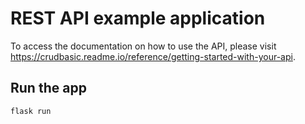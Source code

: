 # REST API example application
To access the documentation on how to use the API, please visit https://crudbasic.readme.io/reference/getting-started-with-your-api.

## Run the app

    flask run

